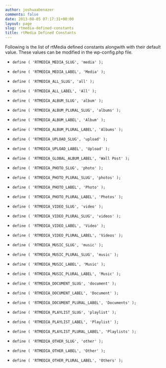 ```yaml
---
author: joshuaabenazer
comments: false
date: 2013-08-05 07:17:31+00:00
layout: page
slug: rtmedia-defined-constants
title: rtMedia Defined Constants
---
```


Following is the list of rtMedia defined constants alongwith with their default value. These values can be modified in the wp-config.php file.



	
  * `define ( 'RTMEDIA_MEDIA_SLUG', 'media' );`

	
  * `define ( 'RTMEDIA_MEDIA_LABEL', 'Media' );`

	
  * `define ( 'RTMEDIA_ALL_SLUG', 'all' );`

	
  * `define ( 'RTMEDIA_ALL_LABEL', 'All' );`

	
  * `define ( 'RTMEDIA_ALBUM_SLUG', 'album' );`

	
  * `define ( 'RTMEDIA_ALBUM_PLURAL_SLUG', 'albums' );`

	
  * `define ( 'RTMEDIA_ALBUM_LABEL', 'Album' );`

	
  * `define ( 'RTMEDIA_ALBUM_PLURAL_LABEL', 'Albums' );`

	
  * `define ( 'RTMEDIA_UPLOAD_SLUG', 'upload' );`

	
  * `define ( 'RTMEDIA_UPLOAD_LABEL', 'Upload' );`

	
  * `define ( 'RTMEDIA_GLOBAL_ALBUM_LABEL', 'Wall Post' );`

	
  * `define ( 'RTMEDIA_PHOTO_SLUG', 'photo' );`

	
  * `define ( 'RTMEDIA_PHOTO_PLURAL_SLUG', 'photos' );`

	
  * `define ( 'RTMEDIA_PHOTO_LABEL', 'Photo' );`

	
  * `define ( 'RTMEDIA_PHOTO_PLURAL_LABEL', 'Photos' );`

	
  * `define ( 'RTMEDIA_VIDEO_SLUG', 'video' );`

	
  * `define ( 'RTMEDIA_VIDEO_PLURAL_SLUG', 'videos' );`

	
  * `define ( 'RTMEDIA_VIDEO_LABEL', 'Video' );`

	
  * `define ( 'RTMEDIA_VIDEO_PLURAL_LABEL', 'Videos' );`

	
  * `define ( 'RTMEDIA_MUSIC_SLUG', 'music' );`

	
  * `define ( 'RTMEDIA_MUSIC_PLURAL_SLUG', 'music' );`

	
  * `define ( 'RTMEDIA_MUSIC_LABEL', 'Music' );`

	
  * `define ( 'RTMEDIA_MUSIC_PLURAL_LABEL', 'Music' );`

	
  * `define ( 'RTMEDIA_DOCUMENT_SLUG', 'document' );`

	
  * `define ( 'RTMEDIA_DOCUMENT_LABEL', 'Document' );`

	
  * `define ( 'RTMEDIA_DOCUMENT_PLURAL_LABEL', 'Documents' );`

	
  * `define ( 'RTMEDIA_PLAYLIST_SLUG', 'playlist' );`

	
  * `define ( 'RTMEDIA_PLAYLIST_LABEL', 'Playlist' );`

	
  * `define ( 'RTMEDIA_PLAYLIST_PLURAL_LABEL', 'Playlists' );`

	
  * `define ( 'RTMEDIA_OTHER_SLUG', 'other' );`

	
  * `define ( 'RTMEDIA_OTHER_LABEL', 'Other' );`

	
  * `define ( 'RTMEDIA_OTHER_PLURAL_LABEL', 'Others' );`



